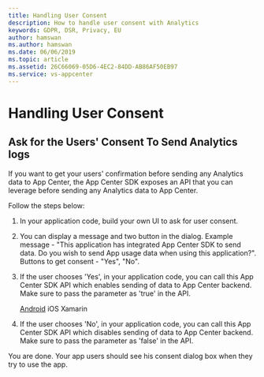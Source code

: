 ```yaml
---
title: Handling User Consent
description: How to handle user consent with Analytics
keywords: GDPR, DSR, Privacy, EU
author: hamswan
ms.author: hamswan
ms.date: 06/06/2019 
ms.topic: article 
ms.assetid: 26C66069-05D6-4EC2-84DD-AB86AF50EB97
ms.service: vs-appcenter
---
```


# Handling User Consent

## Ask for the Users' Consent To Send Analytics logs

If you want to get your users' confirmation before sending any Analytics data to App Center, the App Center SDK exposes an API that you can leverage before sending any Analytics data to App Center.

Follow the steps below:
1. In your application code, build your own UI to ask for user consent.

2. You can display a message and two button in the dialog. Example message - "This application has integrated App Center SDK to send data. Do you wish to send App usage data when using this application?". Buttons to get consent - "Yes", "No". 

3. If the user chooses 'Yes', in your application code, you can call this App Center SDK API which enables sending of data to App Center backend. Make sure to pass the parameter as 'true' in the API.

    [Android](https://docs.microsoft.com/en-us/appcenter/sdk/analytics/android#enable-or-disable-app-center-analytics-at-runtime)
    iOS
    Xamarin
    
4. If the user chooses 'No', in your application code, you can call this App Center SDK API which disables sending of data to App Center backend. Make sure to pass the parameter as 'false' in the API.


You are done. Your app users should see his consent dialog box when they try to use the app. 
